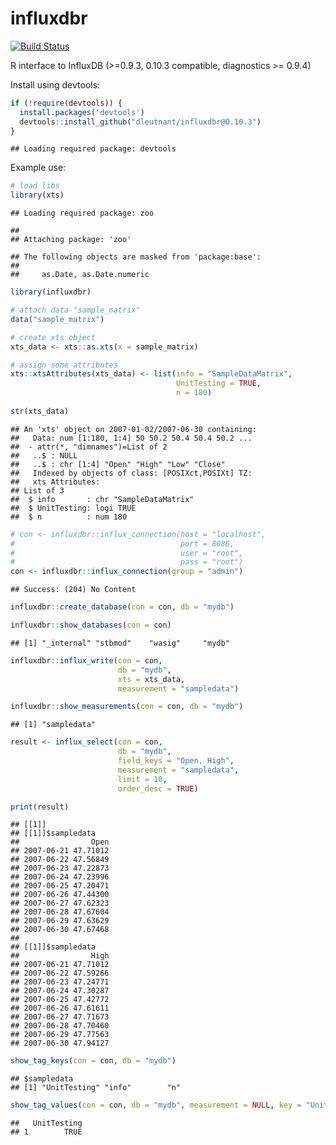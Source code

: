 influxdbr
================

[![Build Status](https://travis-ci.org/dleutnant/influxdbr.svg?branch=0.10.3)](https://travis-ci.org/dleutnant/influxdbr)

R interface to InfluxDB (&gt;=0.9.3, 0.10.3 compatible, diagnostics &gt;= 0.9.4)

Install using devtools:

``` r
if (!require(devtools)) {
  install.packages('devtools')
  devtools::install_github("dleutnant/influxdbr@0.10.3")
}
```

    ## Loading required package: devtools

Example use:

``` r
# load libs
library(xts)
```

    ## Loading required package: zoo

    ## 
    ## Attaching package: 'zoo'

    ## The following objects are masked from 'package:base':
    ## 
    ##     as.Date, as.Date.numeric

``` r
library(influxdbr)
```

``` r
# attach data "sample_matrix"
data("sample_matrix")

# create xts object
xts_data <- xts::as.xts(x = sample_matrix)

# assign some attributes
xts::xtsAttributes(xts_data) <- list(info = "SampleDataMatrix",
                                     UnitTesting = TRUE, 
                                     n = 180)
                                     
str(xts_data)
```

    ## An 'xts' object on 2007-01-02/2007-06-30 containing:
    ##   Data: num [1:180, 1:4] 50 50.2 50.4 50.4 50.2 ...
    ##  - attr(*, "dimnames")=List of 2
    ##   ..$ : NULL
    ##   ..$ : chr [1:4] "Open" "High" "Low" "Close"
    ##   Indexed by objects of class: [POSIXct,POSIXt] TZ: 
    ##   xts Attributes:  
    ## List of 3
    ##  $ info       : chr "SampleDataMatrix"
    ##  $ UnitTesting: logi TRUE
    ##  $ n          : num 180

``` r
# con <- influxdbr::influx_connection(host = "localhost",
#                                     port = 8086,
#                                     user = "root",
#                                     pass = "root")
con <- influxdbr::influx_connection(group = "admin")
```

    ## Success: (204) No Content

``` r
influxdbr::create_database(con = con, db = "mydb")

influxdbr::show_databases(con = con)
```

    ## [1] "_internal" "stbmod"    "wasig"     "mydb"

``` r
influxdbr::influx_write(con = con, 
                        db = "mydb",
                        xts = xts_data, 
                        measurement = "sampledata")
```

``` r
influxdbr::show_measurements(con = con, db = "mydb")
```

    ## [1] "sampledata"

``` r
result <- influx_select(con = con, 
                        db = "mydb", 
                        field_keys = "Open, High", 
                        measurement = "sampledata",
                        limit = 10, 
                        order_desc = TRUE)

print(result)
```

    ## [[1]]
    ## [[1]]$sampledata
    ##                Open
    ## 2007-06-21 47.71012
    ## 2007-06-22 47.56849
    ## 2007-06-23 47.22873
    ## 2007-06-24 47.23996
    ## 2007-06-25 47.20471
    ## 2007-06-26 47.44300
    ## 2007-06-27 47.62323
    ## 2007-06-28 47.67604
    ## 2007-06-29 47.63629
    ## 2007-06-30 47.67468
    ## 
    ## [[1]]$sampledata
    ##                High
    ## 2007-06-21 47.71012
    ## 2007-06-22 47.59266
    ## 2007-06-23 47.24771
    ## 2007-06-24 47.30287
    ## 2007-06-25 47.42772
    ## 2007-06-26 47.61611
    ## 2007-06-27 47.71673
    ## 2007-06-28 47.70460
    ## 2007-06-29 47.77563
    ## 2007-06-30 47.94127

``` r
show_tag_keys(con = con, db = "mydb")
```

    ## $sampledata
    ## [1] "UnitTesting" "info"        "n"

``` r
show_tag_values(con = con, db = "mydb", measurement = NULL, key = "UnitTesting")
```

    ##   UnitTesting
    ## 1        TRUE
